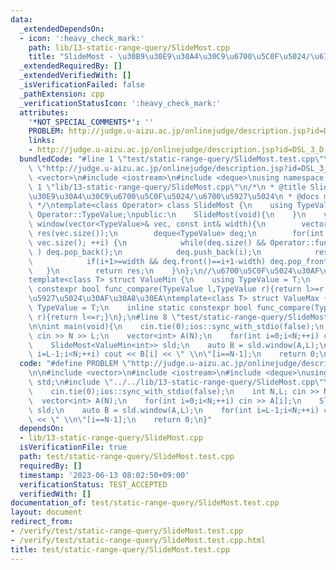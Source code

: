 ```yaml
---
data:
  _extendedDependsOn:
  - icon: ':heavy_check_mark:'
    path: lib/13-static-range-query/SlideMost.cpp
    title: "SlideMost - \u30B9\u30E9\u30A4\u30C9\u6700\u5C0F\u5024/\u6700\u5927\u5024"
  _extendedRequiredBy: []
  _extendedVerifiedWith: []
  _isVerificationFailed: false
  _pathExtension: cpp
  _verificationStatusIcon: ':heavy_check_mark:'
  attributes:
    '*NOT_SPECIAL_COMMENTS*': ''
    PROBLEM: http://judge.u-aizu.ac.jp/onlinejudge/description.jsp?id=DSL_3_D
    links:
    - http://judge.u-aizu.ac.jp/onlinejudge/description.jsp?id=DSL_3_D
  bundledCode: "#line 1 \"test/static-range-query/SlideMost.test.cpp\"\n#define PROBLEM\
    \ \"http://judge.u-aizu.ac.jp/onlinejudge/description.jsp?id=DSL_3_D\"\n\n#include\
    \ <vector>\n#include <iostream>\n#include <deque>\nusing namespace std;\n#line\
    \ 1 \"lib/13-static-range-query/SlideMost.cpp\"\n/*\n * @title SlideMost - \u30B9\
    \u30E9\u30A4\u30C9\u6700\u5C0F\u5024/\u6700\u5927\u5024\n * @docs md/static-range-query/SlideMost.md\n\
    \ */\ntemplate<class Operator> class SlideMost {\n    using TypeValue = typename\
    \ Operator::TypeValue;\npublic:\n    SlideMost(void){\n    }\n    vector<TypeValue>\
    \ window(vector<TypeValue>& vec, const int& width){\n        vector<TypeValue>\
    \ res(vec.size());\n        deque<TypeValue> deq;\n        for(int i = 0; i <\
    \ vec.size(); ++i) {\n            while(deq.size() && Operator::func_compare(vec[deq.back()],vec[i])\
    \ ) deq.pop_back();\n            deq.push_back(i);\n            res[i] = vec[deq.front()];\n\
    \            if(i+1>=width && deq.front()==i+1-width) deq.pop_front();\n     \
    \   }\n        return res;\n    }\n};\n//\u6700\u5C0F\u5024\u30AF\u30A8\u30EA\n\
    template<class T> struct ValueMin {\n    using TypeValue = T;\n    inline static\
    \ constexpr bool func_compare(TypeValue l,TypeValue r){return l>=r;}\n};\n//\u6700\
    \u5927\u5024\u30AF\u30A8\u30EA\ntemplate<class T> struct ValueMax {\n    using\
    \ TypeValue = T;\n    inline static constexpr bool func_compare(TypeValue l,TypeValue\
    \ r){return l<=r;}\n};\n#line 8 \"test/static-range-query/SlideMost.test.cpp\"\
    \n\nint main(void){\n    cin.tie(0);ios::sync_with_stdio(false);\n    int N,L;\
    \ cin >> N >> L;\n    vector<int> A(N);\n    for(int i=0;i<N;++i) cin >> A[i];\n\
    \    SlideMost<ValueMin<int>> sld;\n    auto B = sld.window(A,L);\n    for(int\
    \ i=L-1;i<N;++i) cout << B[i] << \" \\n\"[i==N-1];\n    return 0;\n}\n"
  code: "#define PROBLEM \"http://judge.u-aizu.ac.jp/onlinejudge/description.jsp?id=DSL_3_D\"\
    \n\n#include <vector>\n#include <iostream>\n#include <deque>\nusing namespace\
    \ std;\n#include \"../../lib/13-static-range-query/SlideMost.cpp\"\n\nint main(void){\n\
    \    cin.tie(0);ios::sync_with_stdio(false);\n    int N,L; cin >> N >> L;\n  \
    \  vector<int> A(N);\n    for(int i=0;i<N;++i) cin >> A[i];\n    SlideMost<ValueMin<int>>\
    \ sld;\n    auto B = sld.window(A,L);\n    for(int i=L-1;i<N;++i) cout << B[i]\
    \ << \" \\n\"[i==N-1];\n    return 0;\n}"
  dependsOn:
  - lib/13-static-range-query/SlideMost.cpp
  isVerificationFile: true
  path: test/static-range-query/SlideMost.test.cpp
  requiredBy: []
  timestamp: '2023-06-13 08:02:50+09:00'
  verificationStatus: TEST_ACCEPTED
  verifiedWith: []
documentation_of: test/static-range-query/SlideMost.test.cpp
layout: document
redirect_from:
- /verify/test/static-range-query/SlideMost.test.cpp
- /verify/test/static-range-query/SlideMost.test.cpp.html
title: test/static-range-query/SlideMost.test.cpp
---
```

